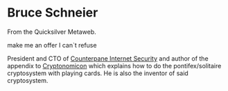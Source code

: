 
# Bruce Schneier

From the Quicksilver Metaweb.

make me an offer I can`t refuse

President and CTO of [Counterpane Internet Security](/http-www-counterpane-com) and author of the appendix to [Cryptonomicon](/cryptonomicon) which explains how to do the pontifex/solitaire cryptosystem with playing cards. He is also the inventor of said cryptosystem.
